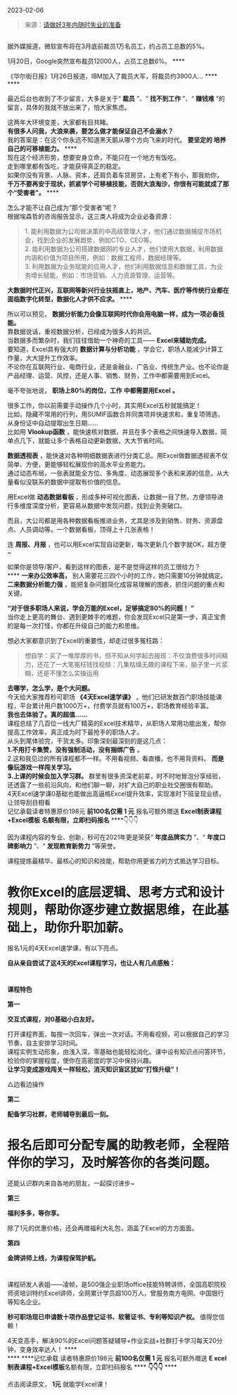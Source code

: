 2023-02-06

> 来源：[请做好3年内随时失业的准备](http://mp.weixin.qq.com/s?__biz=MzU0MjYwNDU2Mw==&mid=2247509542&idx=1&sn=77af84b0917c24a68f72a6003df3a7cd&chksm=fb1aca5acc6d434c722458b18f88a09bb962bf79c58e0ec8568f148c124847348e8aa9faa764&scene=27#wechat_redirect)
> 

##

  

  

据外媒报道，微软宣布将在3月底前裁员1万名员工，约占员工总数的5%。

  

1月20日，Google突然宣布裁员12000人，占员工总数6%。 ****

  

《华尔街日报》1月26日报道，IBM加入了裁员大军，将裁员约3900人… **** ****

  

最近后台也收到了不少留言，大多是关于“ **裁员** ”、“ **找不到工作** ”、“ **赚钱难** ”的留言，具体的我就不放出来了，怕大家焦虑。

  
这两年大环境变差，大家都有目共睹。  
 **有很多人问我，大浪来袭，要怎么做才能保证自己不会溺水？**  
我的答案是：在这个你永远不知道黑天鹅从哪个方向飞来的时代。 **要坚定的 培养自己的可移植能力。** ****  
现在这个经济形势，想要安身立命，不能只在一个地方有饭吃。  
走到哪里都有饭吃，才能获得真正的稳定。  
如果你没有背景、人脉、资本，还肩负着车贷房贷，上有老下有小，那我劝你，  
 **千万不要再安于现状，抓紧学个可移植技能，否则大浪淘沙，你很有可能就成了那个“受害者”。** ****  

怎么才能不让自己成为“那个受害者”呢？  
根据埃森哲的咨询报告显示，这三类人将成为企业必备资源：  

> 1\. 能利用数据为公司做决策的中高级管理人才，他们通过数据捕捉市场机会，找到企业的发展趋势，例如CTO、CEO等。  
> 2\. 能利用数据为公司搭建数据网的专业人才，他们使用大数据，利用数据内涵和价值为项目所用，例如：数据工程师，数据经理等。  
> 3\. 利用数据为业务赋能的应用人才，他们利用数据信息和数据工具，为业务增长赋能，例如：市场营销、人力资源管理、运营等。

  
 **大数据时代正兴，互联网等新兴行业扶摇直上，地产、汽车、医疗等传统行业都在面临数字化转型，数据化人才供不应求。** ****  
  
所以可以预见， **数据分析能力会像互联网时代你会用电脑一样，成为一项必备技能。**  
靠数据说话，重视数据分析，已经成为很多人的共识。  
当数据多而繁杂时，我们往往借助一个神奇的工具—— **Excel来辅助完成。**  
要知道，Excel具有强大的 **数据计算与分析功能** ，学会它，职场人能减少计算工作量，大大提升工作效率。  
不论你在互联网行业、电商行业，还是金融业、广告业、传统生产业。也不论你是产品经理、运营、风控，还是人事、销售、财务，工作中都需要用到Excel。  
  
毫不夸张地说， **职场上80%的岗位，工作** **中都需要用Excel** **。**  
  
很多工作，你以前需要手动操作几个小时，其实用Excel五秒就能搞定！  
比如，隐藏不常用的行列，用SUMIF函数合并同类项并快速求和，重复项筛选，从身份证中自动提取出生日期......  
比如用 **Vlookup函数** ，能快速核对数据，并且在多个表格之间快速导入数据，简单点几下，就能让多个表格自动更新数据，大大节省时间。  
  
 **数据透视表** ，能快速对各种明细数据表进行分类汇总。用Excel做数据透视表不仅简单、方便，更能够轻松展现你的高水平业务能力。  
通过动态布局，一张表就能全方位、多角度、动态展现多个表和来源的信息，从大量看似没联系的数据中提取有价值的信息。  
  
用Excel做 **动态数据看板** ，形成多种可视化图表，让数据一目了然，方便领导进行多维度深度分析，更容易从数据中发现问题，找到业务突破口。  
  
而且，大公司都是用各种数据看板推进业务，尤其是涉及到销售、财务、资源盘点、人员调动等。一个数据看板，顶得上十几张表格！  
  
连 **周报、月报** ，也可以用Excel实现自动更新，每次更新几个数字就OK，超方便~  
  
如果你是领导/客户，看到这样的图表，是不是觉得这样的员工很给力？  
 **** **一来办公效率高，** 别人需要花三四个小时的工作，她只需要10分钟就搞定。  
 **二来数据分析能力强** ，能把复杂问题简化成容易理解的图表，抓住问题的重点和关键。  
  
 **“对于很多职场人来说，学会万能的Excel，足够搞定80%的问题！** **”**  
当你走上更高的舞台、遇到更棘手的难题，你会发现Excel只是第一步，真正宝贵的是每一次打怪，你都在升级自己的能力和思维。  
  

想必大家都意识到了Excel的重要性，却走过很多冤枉路：  

>
> 想自学：买了一堆厚厚的书，但不知从何学起去报班：不仅浪费很多时间精力，还花了一大笔冤枉钱找视频：几集枯燥无趣的课程下来，脑子里一片浆糊，还是不懂怎么实操运用

  
 **去哪学，怎么学，是个大问题。**  
今天给大家推荐秒可职场 **《4天Excel速学课》**
，他们已研发数百门职场技能课程，平台累计用户数1000万+，付费学员就有100万+，职场教育经验丰富。  
 **我也去体验了。真的超值……**  
课程总结了几百位一线大厂精英的Excel技术精华，从职场人常用功能出发，帮你提高工作效率，真正成为时下最抢手的职场人才。  
从头到尾体验完，干货太多。印象深刻最深刻的是这几点：  
 **1.不用打卡集赞，没有强制活动，没有捆绑广告** 。  
2.这和我见过的所有课程都不一样。不用看视频、看直播，也不用背资料。 **而是像玩游戏一样闯关学习。**  
 **3.上课的时候会加入学习群。** 群里有很多资深老前辈，时不时地冒泡分享经验，还透露了一些前沿风向，和他们聊一聊，对扩大自己的职业社交圈很有帮助。  
4天Excel速学课0基础也能做出高逼格Excel提升效率，实现准时下班呈现业绩，让领导刮目相看  
记忆承载读者特惠原价198元 **前100名仅需 1 元** 报名可额外赠送 **Excel制表课程+Excel模板** **名额有限，立即扫码报名**
****👇👇👇  
  
因为课程内容的专业、创新，秒可在2021年更是荣获“ **年度品牌实力** ”、“ **年度口碑影响力** ”、“ **发现教育新势力** ”等荣誉。  
  
课程提炼最精华、最核心的知识和技能，帮助你用更省力的方式抵达学习目标。  

#  **教你Excel的底层逻辑、思考方式和设计规则，帮助你逐步建立数据思维，在此基础上，助你升职加薪。**  
报名1元的4天Excel速学课，有以下亮点。  
  
  
 **自从亲自尝试了这4天的Excel课程学习，也让人有几点感触：**

#  
  

 **课程特色**

  

 **第一**

 **交互式课程，对0基础小白友好。**

  
打开课程界面，每按一次回车，弹出一次对话。不用看视频，可以根据自己的学习节奏，自主安排学习时间。  
课程实例生动形象，由浅入深，零基础也能轻松消化。课中设有知识点问答环节，检验你的掌握程度，使你在高密度的学习中保持兴趣。  
 **让学习变成游戏闯关一样轻松，消灭知识盲区犹如“打怪升级”！**  

△边看边操作

  

 **第二**

 **配备学习社群，老师辅导到最后一刻。**

#

  

#  **报名后即可分配专属的助教老师，全程陪伴你的学习，及时解答你的各类问题。**  
还能认识群内来自各地的朋友，一起探讨进步~  
  
  

 **第三**

 **福利多多，等你享。**

  
除了1元的优惠价格，还会再赠福利大礼包，涵盖了Excel的方方面面。  
  
  
  

 **第四**

 **金牌讲师上线，为课程保驾护航。**

  

#
课程研发人表姐——凌帧，是500强企业职场office技能特聘讲师，全国高职院校师资培训特约Excel讲师，全网累计学员超100万人，曾服务南方电网、中国银行等知名企业。

  
  
 **秒可职场现已申请数十项作品登记证书、软著证书、专利等知识产权。** 值得您信赖！  
  
4天变高手，解决90%的Excel问题答疑辅导+作业实战+社群打卡学习每天20分钟，变身效率达人！ ****  
 **** ****记忆承载 读者特惠原价198元 **前100名仅需 1 元** 报名可额外赠送 **E
xcel制表课程+Excel模板**名额有限，立即扫码报名 **** **👇👇👇** ****  
  
  
点击阅读原文， **1元** 就能学Excel课！  

